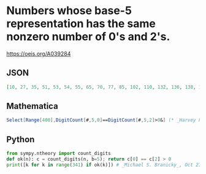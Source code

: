 # Numbers whose base\-5 representation has the same nonzero number of 0's and 2's\.
https://oeis.org/A039284
## JSON
```JSON
[10, 27, 35, 51, 53, 54, 55, 65, 70, 77, 85, 102, 110, 132, 136, 138, 139, 142, 147, 152, 160, 176, 178, 179, 180, 190, 195, 202, 210, 227, 235, 252, 256, 258, 259, 260, 266, 268, 269, 271, 273, 274, 276, 278, 279, 280, 290, 295, 300, 326, 328, 329, 330, 340]
```
## Mathematica
```Mathematica
Select[Range[400],DigitCount[#,5,0]==DigitCount[#,5,2]>0&] (* _Harvey P. Dale_, Oct 03 2014 *)
```
## Python
```Python
from sympy.ntheory import count_digits
def ok(n): c = count_digits(n, b=5); return c[0] == c[2] > 0
print([k for k in range(341) if ok(k)]) # _Michael S. Branicky_, Oct 27 2021
```
